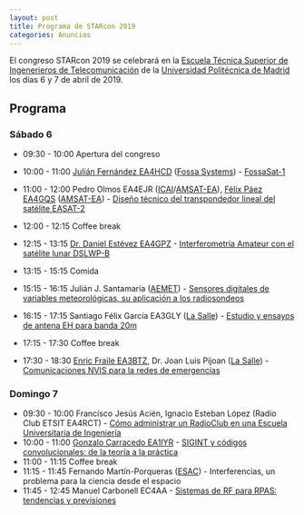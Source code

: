 ```yaml
---
layout: post
title: Programa de STARcon 2019
categories: Anuncios
---
```


El congreso STARcon 2019 se celebrará en la [Escuela Técnica Superior de
Ingenerieros de Telecomunicación](http://www.etsit.upm.es/) de la [Universidad
Politécnica de Madrid](http://www.upm.es/) los días 6 y 7 de abril de 2019.

## Programa

### Sábado 6

* 09:30 - 10:00 Apertura del congreso
* 10:00 - 11:00 [Julián Fernández EA4HCD](https://twitter.com/ea4hcd) ([Fossa Systems](http://fossa.systems/es/home-spanish/)) - [FossaSat-1](http://starcon-ea.github.io/abstracts-2019/ABSTRACTO_FOSSASAT.pdf)
* 11:00 - 12:00 Pedro Olmos EA4EJR ([ICAI](http://www.comillas.edu/es/)/[AMSAT-EA](https://www.amsat-ea.org/)), [Félix Páez EA4GQS](https://twitter.com/ea4gqs) ([AMSAT-EA](https://www.amsat-ea.org/)) - [Diseño técnico del transpondedor lineal del satélite EASAT-2](http://starcon-ea.github.io/abstracts-2019/AMSAT_EA.pdf)
* 12:00 - 12:15 Coffee break
* 12:15 - 13:15 [Dr. Daniel Estévez EA4GPZ](http://destevez.net/) - [Interferometrı́a Amateur con el satélite lunar DSLWP-B](http://starcon-ea.github.io/abstracts-2019/abstract_EA4GPZ.pdf)

* 13:15 - 15:15 Comida

* 15:15 - 16:15 Julián J. Santamaría ([AEMET](http://www.aemet.es/es/portada)) - [Sensores digitales de variables meteorológicas, su aplicación a los radiosondeos](http://starcon-ea.github.io/abstracts-2019/julian_aemet.pdf)
* 16:15 - 17:15 Santiago Félix García EA3GLY ([La Salle](https://www.salleurl.edu/en)) - [Estudio y ensayos de antena EH para banda 20m](http://starcon-ea.github.io/abstracts-2019/STARCON2019EA3GLY.pdf)
* 17:15 - 17:30 Coffee break
* 17:30 - 18:30 [Enric Fraile EA3BTZ](http://ea3btz.com/), Dr. Joan Luis Pijoan ([La Salle](https://www.salleurl.edu/en)) - [Comunicaciones NVIS para la redes de emergencias](http://starcon-ea.github.io/abstracts-2019/Abstract_EA3BTZ.pdf)

### Domingo 7
* 09:30 - 10:00 Francisco Jesús Acién, Ignacio Esteban López (Radio Club ETSIT EA4RCT) - [Cómo administrar un RadioClub en una Escuela Universitaria de Ingeniería](http://starcon-ea.github.io/abstracts-2019/CallForPaperStarcon.pdf)
* 10:00 - 11:00 [Gonzalo Carracedo EA1IYR](http://actinid.org/) - [SIGINT y códigos convolucionales: de la teoría a la práctica](http://starcon-ea.github.io/abstracts-2019/abstract_EA1IYR.pdf)
* 11:00 - 11:15 Coffee break
* 11:15 - 11:45 Fernando Martín-Porqueras ([ESAC](http://www.esa.int/About_Us/ESAC/)) - Interferencias, un problema para la ciencia desde el espacio
* 11:45 - 12:45 Manuel Carbonell EC4AA - [Sistemas de RF para RPAS: tendencias y previsiones](http://starcon-ea.github.io/abstracts-2019/Resumen_EC4AA.pdf)
